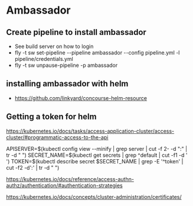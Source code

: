 # Ambassador

## Create pipeline to install ambassador
- See build server on how to login
- fly -t sw set-pipeline --pipeline ambassador --config pipeline.yml -l pipeline/credentials.yml
- fly -t sw unpause-pipeline -p ambassador

## installing ambassador with helm
- https://github.com/linkyard/concourse-helm-resource

## Getting a token for helm

https://kubernetes.io/docs/tasks/access-application-cluster/access-cluster/#programmatic-access-to-the-api

APISERVER=$(kubectl config view --minify | grep server | cut -f 2- -d ":" | tr -d " ")
SECRET_NAME=$(kubectl get secrets | grep ^default | cut -f1 -d ' ')
TOKEN=$(kubectl describe secret $SECRET_NAME | grep -E '^token' | cut -f2 -d':' | tr -d " ")

https://kubernetes.io/docs/reference/access-authn-authz/authentication/#authentication-strategies

https://kubernetes.io/docs/concepts/cluster-administration/certificates/
